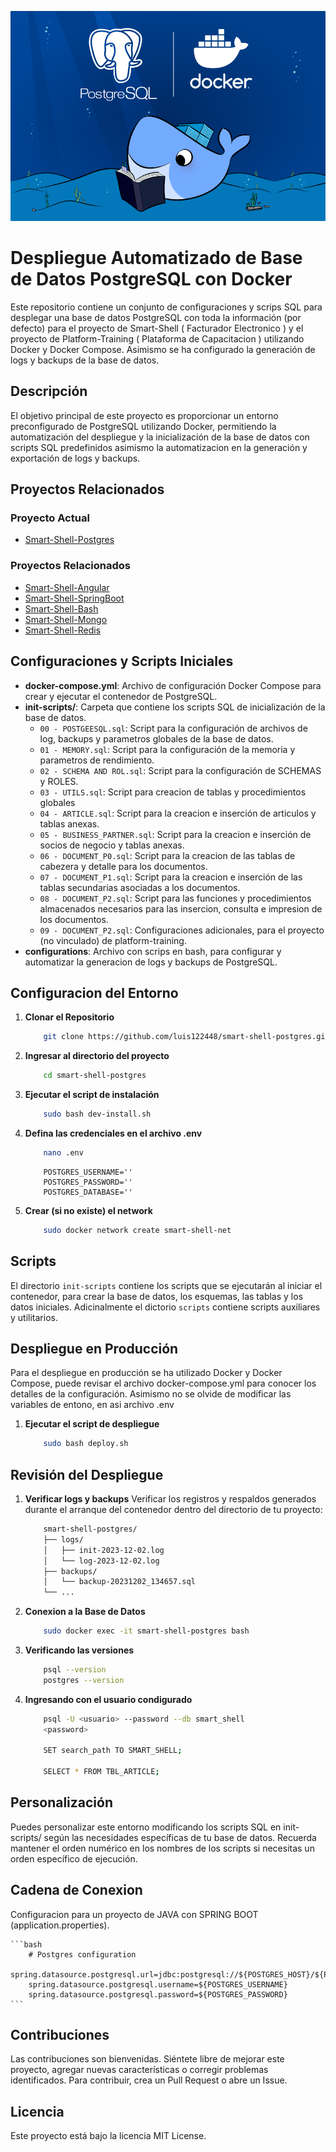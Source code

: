 ![Logo del Projecto](./resources/logo.png)

# Despliegue Automatizado de Base de Datos PostgreSQL con Docker

Este repositorio contiene un conjunto de configuraciones y scrips SQL para desplegar una base de datos PostgreSQL con toda la información (por defecto) para el proyecto de Smart-Shell ( Facturador Electronico ) y el proyecto de Platform-Training ( Plataforma de Capacitacion ) utilizando Docker y Docker Compose. Asimismo se ha configurado la generación de logs y backups de la base de datos.

## Descripción

El objetivo principal de este proyecto es proporcionar un entorno preconfigurado de PostgreSQL utilizando Docker, permitiendo la automatización del despliegue y la inicialización de la base de datos con scripts SQL predefinidos asimismo la automatizacion en la generación y exportación de logs y backups.

## Proyectos Relacionados

### Proyecto Actual
- [Smart-Shell-Postgres](https://github.com/luis122448/smart-shell-postgres)

### Proyectos Relacionados
- [Smart-Shell-Angular](https://github.com/luis122448/smart-shell-angular)
- [Smart-Shell-SpringBoot](https://github.com/luis122448/smart-shell-springboot)
- [Smart-Shell-Bash](https://github.com/luis122448/smart-shell-bash)
- [Smart-Shell-Mongo](https://github.com/luis122448/smart-shell-mongo)
- [Smart-Shell-Redis](https://github.com/luis122448/smart-shell-redis)

## Configuraciones y Scripts Iniciales

- **docker-compose.yml**: Archivo de configuración Docker Compose para crear y ejecutar el contenedor de PostgreSQL.
- **init-scripts/**: Carpeta que contiene los scripts SQL de inicialización de la base de datos.
  - `00 - POSTGEESQL.sql`: Script para la configuración de archivos de log, backups y parametros globales de la base de datos.
  - `01 - MEMORY.sql`: Script para la configuración de la memoria y parametros de rendimiento.
  - `02 - SCHEMA AND ROL.sql`: Script para la configuración de SCHEMAS y ROLES.
  - `03 - UTILS.sql`: Script para creacion de tablas y procedimientos globales
  - `04 - ARTICLE.sql`: Script para la creacion e inserción de articulos y tablas anexas.
  - `05 - BUSINESS_PARTNER.sql`: Script para la creacion e inserción de socios de negocio y tablas anexas.
  - `06 - DOCUMENT_P0.sql`: Script para la creacion de las tablas de cabezera y detalle para los documentos.
  - `07 - DOCUMENT_P1.sql`: Script para la creacion e inserción de las tablas secundarias asociadas a los documentos.
  - `08 - DOCUMENT_P2.sql`: Script para las funciones y procedimientos almacenados necesarios para las insercion, consulta e impresion de los documentos.
  - `09 - DOCUMENT_P2.sql`: Configuraciones adicionales, para el proyecto (no vinculado) de platform-training.
- **configurations**: Archivo con scrips en bash, para configurar y automatizar la generacion de logs y backups de PostgreSQL.

## Configuracion del Entorno

1. **Clonar el Repositorio**
    ```bash
        git clone https://github.com/luis122448/smart-shell-postgres.git
    ```

2. **Ingresar al directorio del proyecto**

    ```bash
        cd smart-shell-postgres
    ```

3. **Ejecutar el script de instalación**
    
    ```bash
        sudo bash dev-install.sh
    ```

4. **Defina las credenciales en el archivo .env**

    ```bash
        nano .env
    ```

    ```env
        POSTGRES_USERNAME=''
        POSTGRES_PASSWORD=''
        POSTGRES_DATABASE=''
    ```

5. **Crear (si no existe) el network**

    ```bash
        sudo docker network create smart-shell-net
    ```

## Scripts

El directorio `init-scripts` contiene los scripts que se ejecutarán al iniciar el contenedor, para crear la base de datos, los esquemas, las tablas y los datos iniciales.
Adicinalmente el dictorio `scripts` contiene scripts auxiliares y utilitarios.

## Despliegue en Producción

Para el despliegue en producción se ha utilizado Docker y Docker Compose, puede revisar el archivo docker-compose.yml para conocer los detalles de la configuración.
Asimismo no se olvide de modificar las variables de entono, en asi archivo .env

1. **Ejecutar el script de despliegue**
    
    ```bash
        sudo bash deploy.sh
    ```

## Revisión del Despliegue

1. **Verificar logs y backups**
    Verificar los registros y respaldos generados durante el arranque del contenedor dentro del directorio de tu proyecto:

    ```bash
        smart-shell-postgres/
        ├── logs/
        │   ├── init-2023-12-02.log
        │   └── log-2023-12-02.log
        ├── backups/
        │   └── backup-20231202_134657.sql
        └── ...
    ```

2. **Conexion a la Base de Datos**
    ```bash
        sudo docker exec -it smart-shell-postgres bash
    ```

3. **Verificando las versiones**

    ```bash
        psql --version
        postgres --version
    ```

4. **Ingresando con el usuario condigurado**

    ```bash
        psql -U <usuario> --password --db smart_shell
        <password>

        SET search_path TO SMART_SHELL;

        SELECT * FROM TBL_ARTICLE;
    ```

## Personalización
Puedes personalizar este entorno modificando los scripts SQL en init-scripts/ según las necesidades específicas de tu base de datos. Recuerda mantener el orden numérico en los nombres de los scripts si necesitas un orden específico de ejecución.

## Cadena de Conexion
 Configuracion para un proyecto de JAVA con SPRING BOOT (application.properties).

    ```bash
        # Postgres configuration
        spring.datasource.postgresql.url=jdbc:postgresql://${POSTGRES_HOST}/${POSTGRES_DATABASE}
        spring.datasource.postgresql.username=${POSTGRES_USERNAME}
        spring.datasource.postgresql.password=${POSTGRES_PASSWORD}
    ```

## Contribuciones
Las contribuciones son bienvenidas. Siéntete libre de mejorar este proyecto, agregar nuevas características o corregir problemas identificados. Para contribuir, crea un Pull Request o abre un Issue.

## Licencia
Este proyecto está bajo la licencia MIT License.